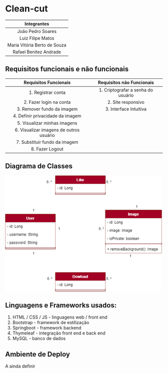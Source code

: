 # Clean-cut

|       **Integrantes**        |
|:----------------------------:|
|       João Pedro Soares      |
|       Luiz Filipe Matos      |
| Maria Vitória Berto de Souza |
|    Rafael Benitez Andrade    |

## Requisitos funcionais e não funcionais

|        **Requisitos Funcionais**        |    **Requisitos não Funcionais**   |
|:---------------------------------------:|:----------------------------------:|
|            1. Registrar conta           | 1. Criptografar a senha do usuário |
|         2. Fazer login na conta         |         2. Site responsivo         |
|        3. Remover fundo da imagem       |       3. Interface Intuitiva       |
|     4. Definir privacidade da imagem    |                                    |
|       5. Visualizar minhas imagens      |                                    |
| 6. Visualizar imagens de outros usuário |                                    |
|      7. Substituir fundo da imagem      |                                    |
|             8. Fazer Logout             |                                    |

## Diagrama de Classes

![diagrama de classes do projeto](https://github.com/luizfiliperm/clean-cut/blob/documentacao/doc/class-diagram.png)

## Linguagens e Frameworks usados:

1. HTML / CSS / JS - linguagens web / front end
2. Bootstrap - framework de estilização
3. Springboot - framework backend
4. Thymeleaf - integração front end e back end
5. MySQL - banco de dados

## Ambiente de Deploy
A ainda definir

